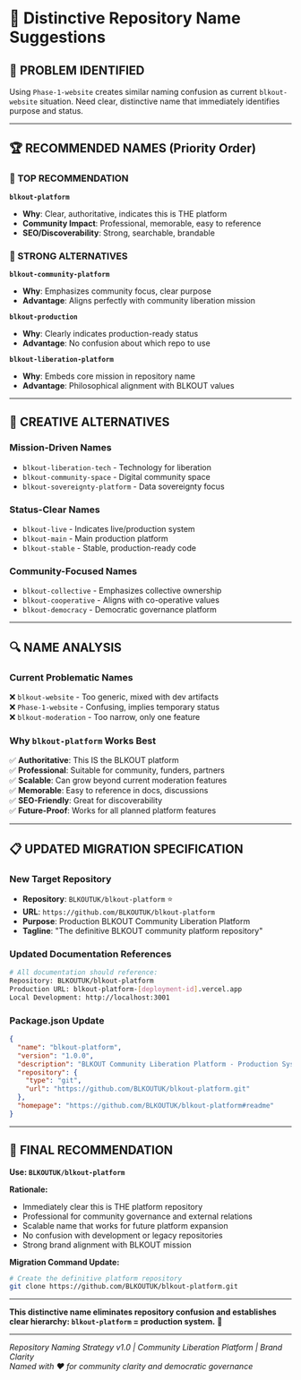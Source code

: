 # 🎯 Distinctive Repository Name Suggestions

## 🚨 **PROBLEM IDENTIFIED**
Using `Phase-1-website` creates similar naming confusion as current `blkout-website` situation. Need clear, distinctive name that immediately identifies purpose and status.

---

## 🏆 **RECOMMENDED NAMES** (Priority Order)

### **🥇 TOP RECOMMENDATION**
**`blkout-platform`**
- **Why**: Clear, authoritative, indicates this is THE platform
- **Community Impact**: Professional, memorable, easy to reference
- **SEO/Discoverability**: Strong, searchable, brandable

### **🥈 STRONG ALTERNATIVES**

**`blkout-community-platform`**
- **Why**: Emphasizes community focus, clear purpose
- **Advantage**: Aligns perfectly with community liberation mission

**`blkout-production`** 
- **Why**: Clearly indicates production-ready status
- **Advantage**: No confusion about which repo to use

**`blkout-liberation-platform`**
- **Why**: Embeds core mission in repository name
- **Advantage**: Philosophical alignment with BLKOUT values

---

## 🎨 **CREATIVE ALTERNATIVES**

### **Mission-Driven Names**
- `blkout-liberation-tech` - Technology for liberation
- `blkout-community-space` - Digital community space
- `blkout-sovereignty-platform` - Data sovereignty focus

### **Status-Clear Names**
- `blkout-live` - Indicates live/production system
- `blkout-main` - Main production platform
- `blkout-stable` - Stable, production-ready code

### **Community-Focused Names**
- `blkout-collective` - Emphasizes collective ownership
- `blkout-cooperative` - Aligns with co-operative values
- `blkout-democracy` - Democratic governance platform

---

## 🔍 **NAME ANALYSIS**

### **Current Problematic Names**
❌ `blkout-website` - Too generic, mixed with dev artifacts  
❌ `Phase-1-website` - Confusing, implies temporary status  
❌ `blkout-moderation` - Too narrow, only one feature  

### **Why `blkout-platform` Works Best**
✅ **Authoritative**: This IS the BLKOUT platform  
✅ **Professional**: Suitable for community, funders, partners  
✅ **Scalable**: Can grow beyond current moderation features  
✅ **Memorable**: Easy to reference in docs, discussions  
✅ **SEO-Friendly**: Great for discoverability  
✅ **Future-Proof**: Works for all planned platform features  

---

## 📋 **UPDATED MIGRATION SPECIFICATION**

### **New Target Repository**
- **Repository**: `BLKOUTUK/blkout-platform` ⭐
- **URL**: `https://github.com/BLKOUTUK/blkout-platform`
- **Purpose**: Production BLKOUT Community Liberation Platform
- **Tagline**: "The definitive BLKOUT community platform repository"

### **Updated Documentation References**
```bash
# All documentation should reference:
Repository: BLKOUTUK/blkout-platform
Production URL: blkout-platform-[deployment-id].vercel.app
Local Development: http://localhost:3001
```

### **Package.json Update**
```json
{
  "name": "blkout-platform",
  "version": "1.0.0", 
  "description": "BLKOUT Community Liberation Platform - Production System",
  "repository": {
    "type": "git",
    "url": "https://github.com/BLKOUTUK/blkout-platform.git"
  },
  "homepage": "https://github.com/BLKOUTUK/blkout-platform#readme"
}
```

---

## 🎯 **FINAL RECOMMENDATION**

**Use: `BLKOUTUK/blkout-platform`**

**Rationale:**
- Immediately clear this is THE platform repository  
- Professional for community governance and external relations
- Scalable name that works for future platform expansion
- No confusion with development or legacy repositories
- Strong brand alignment with BLKOUT mission

**Migration Command Update:**
```bash
# Create the definitive platform repository
git clone https://github.com/BLKOUTUK/blkout-platform.git
```

---

**This distinctive name eliminates repository confusion and establishes clear hierarchy: `blkout-platform` = production system.** 🚀

---

*Repository Naming Strategy v1.0 | Community Liberation Platform | Brand Clarity*  
*Named with ❤️ for community clarity and democratic governance*
